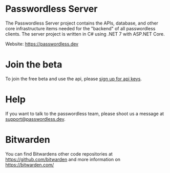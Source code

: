 # Passwordless Server

The Passwordless Server project contains the APIs, database, and other core infrastructure items needed for the "backend" of all passwordless clients.
The server project is written in C# using .NET 7 with ASP.NET Core.

Website: https://passwordless.dev

# Join the beta

To join the free beta and use the api, please [sign up for api keys](https://www.passwordless.dev/create-account).

# Help

If you want to talk to the passwordless team, please shoot us a message at support@passwordless.dev.

# Bitwarden

You can find Bitwardens other code repositories at https://github.com/bitwarden and more information on https://bitwarden.com/
